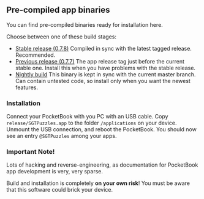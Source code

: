 ## Pre-compiled app binaries

You can find pre-compiled binaries ready for installation here.

Choose between one of these build stages:

* [Stable release (0.7.8)](https://github.com/SteffenBauer/PocketPuzzles/blob/master/release/stable/SGTPuzzles.app) Compiled in sync with the latest tagged release. Recommended.
* [Previous release (0.7.7)](https://github.com/SteffenBauer/PocketPuzzles/blob/master/release/previous/SGTPuzzles.app) The app release tag just before the current stable one. Install this when you have problems with the stable release.
* [Nightly build](https://github.com/SteffenBauer/PocketPuzzles/blob/master/release/nightly/SGTPuzzles.app) This binary is kept in sync with the current master branch. Can contain untested code, so install only when you want the newest features.

### Installation

Connect your PocketBook with you PC with an USB cable. Copy `release/SGTPuzzles.app` to the folder `/applications` on your device. Unmount the USB connection, and reboot the PocketBook. You should now see an entry `@SGTPuzzles` among your apps.

### Important Note!

Lots of hacking and reverse-engineering, as documentation for PocketBook app development is very, very sparse.

Build and installation is completely **on your own risk**! You must be aware that this software could brick your device.

